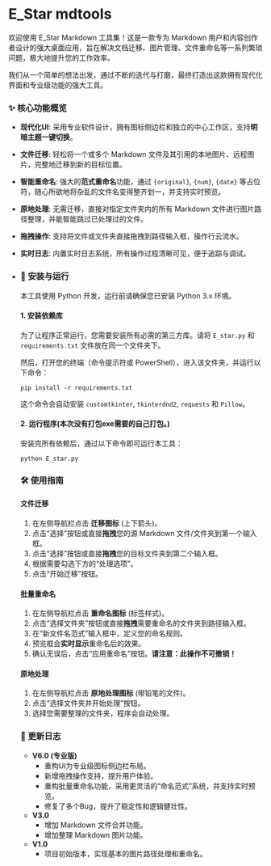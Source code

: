 # E_Star mdtools

欢迎使用 E_Star Markdown 工具集！这是一款专为 Markdown 用户和内容创作者设计的强大桌面应用，旨在解决文档迁移、图片管理、文件重命名等一系列繁琐问题，极大地提升您的工作效率。

我们从一个简单的想法出发，通过不断的迭代与打磨，最终打造出这款拥有现代化界面和专业级功能的强大工具。

### ✨ 核心功能概览

- **现代化UI**: 采用专业软件设计，拥有图标侧边栏和独立的中心工作区，支持**明暗主题一键切换**。
- **文件迁移**: 轻松将一个或多个 Markdown 文件及其引用的本地图片、远程图片，完整地迁移到新的目标位置。
- **智能重命名**: 强大的**范式重命名**功能，通过 `{original}`, `{num}`, `{date}` 等占位符，随心所欲地将杂乱的文件名变得整齐划一，并支持实时预览。
- **原地处理**: 无需迁移，直接对指定文件夹内的所有 Markdown 文件进行图片路径整理，并能智能跳过已处理过的文件。
- **拖拽操作**: 支持将文件或文件夹直接拖拽到路径输入框，操作行云流水。
- **实时日志**: 内置实时日志系统，所有操作过程清晰可见，便于追踪与调试。

- ### 🚀 安装与运行
  
  本工具使用 Python 开发，运行前请确保您已安装 Python 3.x 环境。
  
  #### 1. 安装依赖库
  
  为了让程序正常运行，您需要安装所有必需的第三方库。请将 `E_star.py` 和 `requirements.txt` 文件放在同一个文件夹下。
  
  然后，打开您的终端（命令提示符或 PowerShell），进入该文件夹，并运行以下命令：
  
  ```
  pip install -r requirements.txt
  ```
  
  这个命令会自动安装 `customtkinter`, `tkinterdnd2`, `requests` 和 `Pillow`。
  
  #### 2. 运行程序(本次没有打包exe需要的自己打包。)
  
  安装完所有依赖后，通过以下命令即可运行本工具：
  
  ```
  python E_star.py
  ```
  
  ### 🛠️ 使用指南
  
  #### 文件迁移
  
  1. 在左侧导航栏点击 **迁移图标** (上下箭头)。
  2. 点击“选择”按钮或直接**拖拽**您的源 Markdown 文件/文件夹到第一个输入框。
  3. 点击“选择”按钮或直接**拖拽**您的目标文件夹到第二个输入框。
  4. 根据需要勾选下方的“处理选项”。
  5. 点击“开始迁移”按钮。
  
  #### 批量重命名
  
  1. 在左侧导航栏点击 **重命名图标** (标签样式)。
  2. 点击“选择文件夹”按钮或直接**拖拽**需要重命名的文件夹到路径输入框。
  3. 在“新文件名范式”输入框中，定义您的命名规则。
  4. 预览框会**实时显示**重命名后的效果。
  5. 确认无误后，点击“应用重命名”按钮。**请注意：此操作不可撤销！**
  
  #### 原地处理
  
  1. 在左侧导航栏点击 **原地处理图标** (带铅笔的文件)。
  2. 点击“选择文件夹并开始处理”按钮。
  3. 选择您需要整理的文件夹，程序会自动处理。
  
  ### 📜 更新日志
  
  - **V6.0 (专业版)**
    - 重构UI为专业级图标侧边栏布局。
    - 新增拖拽操作支持，提升用户体验。
    - 重构批量重命名功能，采用更灵活的“命名范式”系统，并支持实时预览。
    - 修复了多个Bug，提升了稳定性和逻辑健壮性。
  - **V3.0**
    - 增加 Markdown 文件合并功能。
    - 增加整理 Markdown 图片功能。
  - **V1.0**
    - 项目初始版本，实现基本的图片路径处理和重命名。

